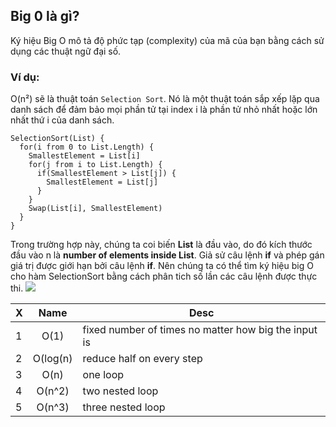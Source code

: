 ## Big 0 là gì?
Ký hiệu Big O mô tả độ phức tạp (complexity) của mã của bạn bằng cách sử dụng các thuật ngữ đại số.
### Ví dụ:
O(n²) sẽ là thuật toán `Selection Sort`. Nó là một thuật toán sắp xếp lặp qua danh sách để đảm bảo mọi phần tử tại index i là phần tử nhỏ nhất hoặc lớn nhất thứ i của danh sách.
```
SelectionSort(List) {
  for(i from 0 to List.Length) {
    SmallestElement = List[i]
    for(j from i to List.Length) {
      if(SmallestElement > List[j]) {
        SmallestElement = List[j]
      }
    }
    Swap(List[i], SmallestElement)
  }
}
```
Trong trường hợp này, chúng ta coi biến **List** là đầu vào, do đó kích thước đầu vào n là **number of elements inside List**. Giả sử câu lệnh **if** và phép gán giá trị được giới hạn bởi câu lệnh **if**. Nên chúng ta có thể tìm ký hiệu big O cho hàm SelectionSort bằng cách phân tich số lần các câu lệnh được thực thi.
![](https://www.freecodecamp.org/news/content/images/2021/06/1_1ajbPJXjt3z7CofVODlaCw.png)

| X  | Name | Desc   |      
| -- |:-------------:|--------|
| 1  | O(1)     |  fixed number of times no matter how big the input is |
| 2  | O(log(n) |  reduce half on every step    |
| 3  | O(n)     |  one loop     |
| 4  | O(n^2)   |  two nested loop    |
| 5  | O(n^3)   |  three nested loop     |